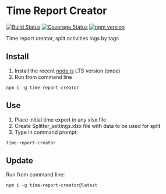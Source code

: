# Time Report Creator
[![Build Status](https://api.travis-ci.com/Scorpibear/time-report-creator.svg?branch=main)](https://www.travis-ci.com/github/Scorpibear/time-report-creator)
[![Coverage Status](https://codecov.io/gh/Scorpibear/time-report-creator/branch/main/graph/badge.svg)](https://codecov.io/gh/Scorpibear/time-report-creator)
[![npm version](https://badge.fury.io/js/time-report-creator.svg)](https://www.npmjs.com/package/time-report-creator)

Time report creator, split activities logs by tags

## Install
1. Install the recent [node.js](https://nodejs.org/en/) LTS version (once)
2. Run from command line
```
npm i -g time-report-creator
```

## Use
1. Place initial time export in any xlsx file
2. Create Splitter_settings.xlsx file with data to be used for split
3. Type in command prompt:
```
time-report-creator
```

## Update
Run from command line:
```
npm i -g time-report-creator@latest
```
